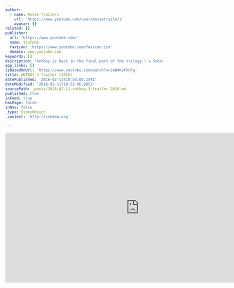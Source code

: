 ```yaml
---
author:
  - name: Movie Trailers
    url: 'https://www.youtube.com/user/movietrailers'
    avatar: {}
related: []
publisher:
  url: 'https://www.youtube.com/'
  name: YouTube
  favicon: 'https://www.youtube.com/favicon.ico'
  domain: www.youtube.com
keywords: []
description: 'Antboy is back in the final part of the trilogy ! ★ Subscribe Here and NOW ► http://bit.ly/Movietrailers ★ The Best ACTION Movies are HERE ► http://bit.ly/Best-Action ANTBOY 3 Trailer (2016) Directed by Ask Hasselbalch Cast : Oscar Dietz, Samuel Ting Graf, Amalie Kruse Jensen Release Date : 2016 ANTBOY 3 Trailer (2016) © 2015 - Nimbus Film Subscribe now 2 our youtube channel get the latest official movie trailer, film clip, scene and promo video !'
app_links: []
isBasedOnUrl: 'https://www.youtube.com/watch?v=JaW4KyFhUlg'
title: ANTBOY 3 Trailer (2016)
datePublished: '2016-02-11T10:54:05.154Z'
dateModified: '2016-02-11T10:52:46.005Z'
sourcePath: _posts/2016-02-11-antboy-3-trailer-2016.md
published: true
inFeed: true
hasPage: false
inNav: false
_type: VideoObject
_context: 'http://schema.org'

---
```

<iframe src="https://cdn.embedly.com/widgets/media.html?src=https%3A%2F%2Fwww.youtube.com%2Fembed%2FJaW4KyFhUlg%3Ffeature%3Doembed&amp;url=https%3A%2F%2Fwww.youtube.com%2Fwatch%3Fv%3DJaW4KyFhUlg&amp;image=https%3A%2F%2Fi.ytimg.com%2Fvi%2FJaW4KyFhUlg%2Fhqdefault.jpg&amp;key=b7d04c9b404c499eba89ee7072e1c4f7&amp;type=text%2Fhtml&amp;schema=youtube" width="854" height="480" scrolling="no" frameborder="0" allowfullscreen="allowfullscreen" style=""></iframe>